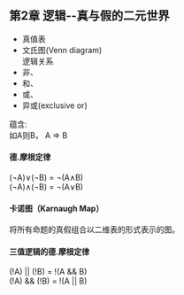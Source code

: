 ## 第2章 逻辑--真与假的二元世界
- 真值表
- 文氏图(Venn diagram)  
逻辑关系
 - 非、
 - 和、
 - 或、
 - 异或(exclusive or)  

蕴含:  
如A则B， A => B  

#### 德.摩根定律  
(¬A)∨(¬B) = ¬(A∧B)  
(¬A)∧(¬B) = ¬(A∨B) 

#### 卡诺图（Karnaugh Map）  
将所有命题的真假组合以二维表的形式表示的图。


#### 三值逻辑的德.摩根定律  
(!A) || (!B) = !(A && B)  
(!A) && (!B) = !(A || B)